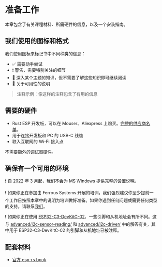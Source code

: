 # 准备工作

本章包含了有关课程材料、所需硬件的信息，以及一个安装指南。

## 我们使用的图标和格式

我们使用图标来标记书中不同种类的信息：
* ✅ 需要动手尝试
* ❗️ 警告，需要特别关注的细节
* 🔎 深入某个主题的知识，但不需要了解这些知识即可继续阅读
* 💬 关于可用性的说明

> 注释示例：像这样的注释包含了有用的信息

## 需要的硬件

- Rust ESP 开发板，可以在 Mouser、Aliexpress 上购买。[完整的供应商名单](https://github.com/esp-rs/esp-rust-board)。
- 用于连接开发板和 PC 的 USB-C 线缆
- 联入互联网的 Wi-Fi 接入点

不需要额外的调试器硬件。

## 确保有一个可用的环境
❗️ 自 2022 年 3 月起，我们不会为 MS Windows 提供完整的设置说明。

❗️ 如果你正在参加由 Ferrous Systems 开展的培训，我们强烈建议你至少提前一个工作日按照本章中的说明为培训做好准备。如果你遇到任何问题或需要任何类型的支持，请联系[我们](training@ferrous-systems.com)。

❗️ 如果你正在使用 [ESP32-C3-DevKitC-02](https://docs.espressif.com/projects/esp-idf/en/latest/esp32c3/hw-reference/esp32c3/user-guide-devkitc-02.html)，一些引脚和从机地址会有所不同。这与 [advanced/i2c-sensor-reading/](/advanced/i2c-sensor-reading/solution/src/) 和 [advanced/i2c-driver/](/advanced/i2c-driver/solution/src/) 中的解答有关，其中用于 ESP32-C3-DevKitC-02 的引脚和从机地址已被注释。

## 配套材料

- [官方 esp-rs book](https://esp-rs.github.io/book/introduction.html) 